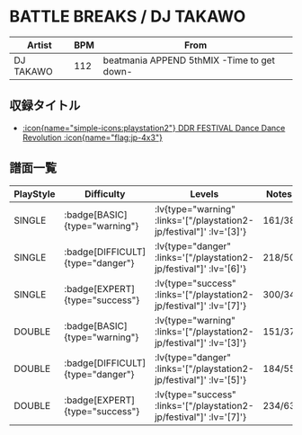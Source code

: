 # BATTLE BREAKS / DJ TAKAWO

|Artist|BPM|From|
|------|---|----|
|DJ TAKAWO|112|beatmania APPEND 5thMIX -Time to get down-|

## 収録タイトル

- [ :icon{name="simple-icons:playstation2"} DDR FESTIVAL Dance Dance Revolution :icon{name="flag:jp-4x3"} ](/playstation2-jp/festival)

## 譜面一覧

|PlayStyle|Difficulty|Levels|Notes|Movie|
|---------|----------|------|-----|-----|
|SINGLE| :badge[BASIC]{type="warning"} | :lv{type="warning" :links='["/playstation2-jp/festival"]' :lv='[3]'} |161/38||
|SINGLE| :badge[DIFFICULT]{type="danger"} | :lv{type="danger" :links='["/playstation2-jp/festival"]' :lv='[6]'} |218/50||
|SINGLE| :badge[EXPERT]{type="success"} | :lv{type="success" :links='["/playstation2-jp/festival"]' :lv='[7]'} |300/34||
|DOUBLE| :badge[BASIC]{type="warning"} | :lv{type="warning" :links='["/playstation2-jp/festival"]' :lv='[3]'} |151/37||
|DOUBLE| :badge[DIFFICULT]{type="danger"} | :lv{type="danger" :links='["/playstation2-jp/festival"]' :lv='[5]'} |184/55||
|DOUBLE| :badge[EXPERT]{type="success"} | :lv{type="success" :links='["/playstation2-jp/festival"]' :lv='[7]'} |234/63||
